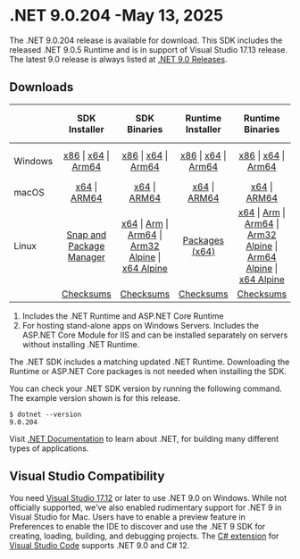 # .NET 9.0.204 -May 13, 2025

The .NET 9.0.204 release is available for download. This SDK includes the  released .NET 9.0.5 Runtime and is in support of Visual Studio 17.13 release. The latest 9.0 release is always listed at [.NET 9.0 Releases](../README.md).

## Downloads

|           | SDK Installer                        | SDK Binaries                 | Runtime Installer                                        | Runtime Binaries                                 | ASP.NET Core Runtime           |Windows Desktop Runtime          |
| --------- | :------------------------------------------:     | :----------------------:                 | :---------------------------:                            | :-------------------------:                      | :-----------------:            | :-----------------:            |
| Windows   | [x86][dotnet-sdk-win-x86.exe] \| [x64][dotnet-sdk-win-x64.exe] \| [Arm64][dotnet-sdk-win-arm64.exe] | [x86][dotnet-sdk-win-x86.zip] \| [x64][dotnet-sdk-win-x64.zip] \|  [Arm64][dotnet-sdk-win-arm64.zip] | [x86][dotnet-runtime-win-x86.exe] \| [x64][dotnet-runtime-win-x64.exe] \| [Arm64][dotnet-runtime-win-arm64.exe] | [x86][dotnet-runtime-win-x86.zip] \| [x64][dotnet-runtime-win-x64.zip] \| [Arm64][dotnet-runtime-win-arm64.zip] | [x86][aspnetcore-runtime-win-x86.exe] \| [x64][aspnetcore-runtime-win-x64.exe] \| [Hosting Bundle][dotnet-hosting-win.exe] | [x86][windowsdesktop-runtime-win-x86.exe] \| [x64][windowsdesktop-runtime-win-x64.exe] \| [Arm64][windowsdesktop-runtime-win-arm64.exe] |
| macOS     | [x64][dotnet-sdk-osx-x64.pkg] \| [ARM64][dotnet-sdk-osx-arm64.pkg] | [x64][dotnet-sdk-osx-x64.tar.gz] \| [ARM64][dotnet-sdk-osx-arm64.tar.gz]  | [x64][dotnet-runtime-osx-x64.pkg] \| [ARM64][dotnet-runtime-osx-arm64.pkg] | [x64][dotnet-runtime-osx-x64.tar.gz] \| [ARM64][dotnet-runtime-osx-arm64.tar.gz]| [x64][aspnetcore-runtime-osx-x64.tar.gz] \| [ARM64][aspnetcore-runtime-osx-arm64.tar.gz] | - |
| Linux     |  [Snap and Package Manager](../install-linux.md)  | [x64][dotnet-sdk-linux-x64.tar.gz] \| [Arm][dotnet-sdk-linux-arm.tar.gz]  \| [Arm64][dotnet-sdk-linux-arm64.tar.gz] \| [Arm32 Alpine][dotnet-sdk-linux-musl-arm.tar.gz]  \| [x64 Alpine][dotnet-sdk-linux-musl-x64.tar.gz] | [Packages (x64)][linux-packages] | [x64][dotnet-runtime-linux-x64.tar.gz] \| [Arm][dotnet-runtime-linux-arm.tar.gz] \| [Arm64][dotnet-runtime-linux-arm64.tar.gz] \| [Arm32 Alpine][dotnet-runtime-linux-musl-arm.tar.gz] \| [Arm64 Alpine][dotnet-runtime-linux-musl-arm64.tar.gz] \| [x64 Alpine][dotnet-runtime-linux-musl-x64.tar.gz]  | [x64][aspnetcore-runtime-linux-x64.tar.gz]  \| [Arm][aspnetcore-runtime-linux-arm.tar.gz] \| [Arm64][aspnetcore-runtime-linux-arm64.tar.gz] \| [x64 Alpine][aspnetcore-runtime-linux-musl-x64.tar.gz] | - |
|  | [Checksums][checksums-sdk]                             | [Checksums][checksums-sdk]                                      | [Checksums][checksums-runtime]                             | [Checksums][checksums-runtime]  | [Checksums][checksums-runtime]  | [Checksums][checksums-runtime] |

1. Includes the .NET Runtime and ASP.NET Core Runtime
2. For hosting stand-alone apps on Windows Servers. Includes the ASP.NET Core Module for IIS and can be installed separately on servers without installing .NET Runtime.

The .NET SDK includes a matching updated .NET Runtime. Downloading the Runtime or ASP.NET Core packages is not needed when installing the SDK.

You can check your .NET SDK version by running the following command. The example version shown is for this release.

```console
$ dotnet --version
9.0.204
```

Visit [.NET Documentation](https://learn.microsoft.com/dotnet/) to learn about .NET, for building many different types of applications.

## Visual Studio Compatibility

You need [Visual Studio 17.12](https://visualstudio.microsoft.com) or later to use .NET 9.0 on Windows. While not officially supported, we’ve also enabled rudimentary support for .NET 9 in Visual Studio for Mac. Users have to enable a preview feature in Preferences to enable the IDE to discover and use the .NET 9 SDK for creating, loading, building, and debugging projects.
The [C# extension](https://code.visualstudio.com/docs/languages/dotnet) for [Visual Studio Code](https://code.visualstudio.com/) supports .NET 9.0 and C# 12.

[checksums-runtime]: https://builds.dotnet.microsoft.com/dotnet/checksums/9.0.5-sha.txt
[checksums-sdk]: https://builds.dotnet.microsoft.com/dotnet/checksums/9.0.5-sha.txt

[linux-packages]: ../install-linux.md

[//]: # ( Runtime 9.0.5)
[dotnet-runtime-linux-arm.tar.gz]: https://builds.dotnet.microsoft.com/dotnet/Runtime/9.0.5/dotnet-runtime-9.0.5-linux-arm.tar.gz
[dotnet-runtime-linux-arm64.tar.gz]: https://builds.dotnet.microsoft.com/dotnet/Runtime/9.0.5/dotnet-runtime-9.0.5-linux-arm64.tar.gz
[dotnet-runtime-linux-musl-arm.tar.gz]: https://builds.dotnet.microsoft.com/dotnet/Runtime/9.0.5/dotnet-runtime-9.0.5-linux-musl-arm.tar.gz
[dotnet-runtime-linux-musl-arm64.tar.gz]: https://builds.dotnet.microsoft.com/dotnet/Runtime/9.0.5/dotnet-runtime-9.0.5-linux-musl-arm64.tar.gz
[dotnet-runtime-linux-musl-x64.tar.gz]: https://builds.dotnet.microsoft.com/dotnet/Runtime/9.0.5/dotnet-runtime-9.0.5-linux-musl-x64.tar.gz
[dotnet-runtime-linux-x64.tar.gz]: https://builds.dotnet.microsoft.com/dotnet/Runtime/9.0.5/dotnet-runtime-9.0.5-linux-x64.tar.gz
[dotnet-runtime-osx-arm64.pkg]: https://builds.dotnet.microsoft.com/dotnet/Runtime/9.0.5/dotnet-runtime-9.0.5-osx-arm64.pkg
[dotnet-runtime-osx-arm64.tar.gz]: https://builds.dotnet.microsoft.com/dotnet/Runtime/9.0.5/dotnet-runtime-9.0.5-osx-arm64.tar.gz
[dotnet-runtime-osx-x64.pkg]: https://builds.dotnet.microsoft.com/dotnet/Runtime/9.0.5/dotnet-runtime-9.0.5-osx-x64.pkg
[dotnet-runtime-osx-x64.tar.gz]: https://builds.dotnet.microsoft.com/dotnet/Runtime/9.0.5/dotnet-runtime-9.0.5-osx-x64.tar.gz
[dotnet-runtime-win-arm64.exe]: https://builds.dotnet.microsoft.com/dotnet/Runtime/9.0.5/dotnet-runtime-9.0.5-win-arm64.exe
[dotnet-runtime-win-arm64.zip]: https://builds.dotnet.microsoft.com/dotnet/Runtime/9.0.5/dotnet-runtime-9.0.5-win-arm64.zip
[dotnet-runtime-win-x64.exe]: https://builds.dotnet.microsoft.com/dotnet/Runtime/9.0.5/dotnet-runtime-9.0.5-win-x64.exe
[dotnet-runtime-win-x64.zip]: https://builds.dotnet.microsoft.com/dotnet/Runtime/9.0.5/dotnet-runtime-9.0.5-win-x64.zip
[dotnet-runtime-win-x86.exe]: https://builds.dotnet.microsoft.com/dotnet/Runtime/9.0.5/dotnet-runtime-9.0.5-win-x86.exe
[dotnet-runtime-win-x86.zip]: https://builds.dotnet.microsoft.com/dotnet/Runtime/9.0.5/dotnet-runtime-9.0.5-win-x86.zip

[//]: # ( WindowsDesktop 9.0.5)
[windowsdesktop-runtime-win-arm64.exe]: https://builds.dotnet.microsoft.com/dotnet/WindowsDesktop/9.0.5/windowsdesktop-runtime-9.0.5-win-arm64.exe
[windowsdesktop-runtime-win-x64.exe]: https://builds.dotnet.microsoft.com/dotnet/WindowsDesktop/9.0.5/windowsdesktop-runtime-9.0.5-win-x64.exe
[windowsdesktop-runtime-win-x86.exe]: https://builds.dotnet.microsoft.com/dotnet/WindowsDesktop/9.0.5/windowsdesktop-runtime-9.0.5-win-x86.exe

[//]: # ( ASP 9.0.5)
[aspnetcore-runtime-linux-arm.tar.gz]: https://builds.dotnet.microsoft.com/dotnet/aspnetcore/Runtime/9.0.5/aspnetcore-runtime-9.0.5-linux-arm.tar.gz
[aspnetcore-runtime-linux-arm64.tar.gz]: https://builds.dotnet.microsoft.com/dotnet/aspnetcore/Runtime/9.0.5/aspnetcore-runtime-9.0.5-linux-arm64.tar.gz
[aspnetcore-runtime-linux-musl-x64.tar.gz]: https://builds.dotnet.microsoft.com/dotnet/aspnetcore/Runtime/9.0.5/aspnetcore-runtime-9.0.5-linux-musl-x64.tar.gz
[aspnetcore-runtime-linux-x64.tar.gz]: https://builds.dotnet.microsoft.com/dotnet/aspnetcore/Runtime/9.0.5/aspnetcore-runtime-9.0.5-linux-x64.tar.gz
[aspnetcore-runtime-osx-arm64.tar.gz]: https://builds.dotnet.microsoft.com/dotnet/aspnetcore/Runtime/9.0.5/aspnetcore-runtime-9.0.5-osx-arm64.tar.gz
[aspnetcore-runtime-osx-x64.tar.gz]: https://builds.dotnet.microsoft.com/dotnet/aspnetcore/Runtime/9.0.5/aspnetcore-runtime-9.0.5-osx-x64.tar.gz
[aspnetcore-runtime-win-x64.exe]: https://builds.dotnet.microsoft.com/dotnet/aspnetcore/Runtime/9.0.5/aspnetcore-runtime-9.0.5-win-x64.exe
[aspnetcore-runtime-win-x86.exe]: https://builds.dotnet.microsoft.com/dotnet/aspnetcore/Runtime/9.0.5/aspnetcore-runtime-9.0.5-win-x86.exe
[dotnet-hosting-win.exe]: https://builds.dotnet.microsoft.com/dotnet/aspnetcore/Runtime/9.0.5/dotnet-hosting-9.0.5-win.exe

[//]: # ( SDK 9.0.204)
[dotnet-sdk-linux-arm.tar.gz]: https://download.visualstudio.microsoft.com/download/pr/3bac2779-9445-42dd-85c8-623c919014b3/23d2c9655c6e4c9ab10cd60d5082727d/dotnet-sdk-9.0.204-linux-arm.tar.gz
[dotnet-sdk-linux-arm64.tar.gz]: https://download.visualstudio.microsoft.com/download/pr/f5127753-730d-4929-969f-12ffcf4b6d36/026e70d758c80ca84e30e8bd01117b74/dotnet-sdk-9.0.204-linux-arm64.tar.gz
[dotnet-sdk-linux-musl-arm.tar.gz]: https://download.visualstudio.microsoft.com/download/pr/6bc1e51c-4998-490f-910c-275339d99166/38cd9f50a03ca95cfee496f79f19670b/dotnet-sdk-9.0.204-linux-musl-arm.tar.gz
[dotnet-sdk-linux-musl-arm64.tar.gz]: https://download.visualstudio.microsoft.com/download/pr/9f3d3e32-8409-4720-8d8c-bf6f9b0650d9/ac17f9bb2e2677067895b4120dba14ff/dotnet-sdk-9.0.204-linux-musl-arm64.tar.gz
[dotnet-sdk-linux-musl-x64.tar.gz]: https://download.visualstudio.microsoft.com/download/pr/138f4e97-f063-4b47-a7b9-9f1e2a855fbf/0d31efe3bd21e36c1d85ed25608ca438/dotnet-sdk-9.0.204-linux-musl-x64.tar.gz
[dotnet-sdk-linux-x64.tar.gz]: https://download.visualstudio.microsoft.com/download/pr/537baf79-08e5-496a-95cb-88b5e265ee23/c86a8e379bd8d848b648f0d81eff2c83/dotnet-sdk-9.0.204-linux-x64.tar.gz
[dotnet-sdk-osx-arm64.pkg]: https://download.visualstudio.microsoft.com/download/pr/b1828589-f5cd-46e0-99e7-065a7af0eb89/b70089a7063a25d71c30cbe49ebfac43/dotnet-sdk-9.0.204-osx-arm64.pkg
[dotnet-sdk-osx-arm64.tar.gz]: https://download.visualstudio.microsoft.com/download/pr/e999e0db-f83e-4e7e-866f-5f11efeb06eb/73fa85388f17fdeeed7ee701d5324325/dotnet-sdk-9.0.204-osx-arm64.tar.gz
[dotnet-sdk-osx-x64.pkg]: https://download.visualstudio.microsoft.com/download/pr/c260bf15-3c00-4a2a-bbd8-a04ccfaf755c/63443963e13e9d46518179b713a49127/dotnet-sdk-9.0.204-osx-x64.pkg
[dotnet-sdk-osx-x64.tar.gz]: https://download.visualstudio.microsoft.com/download/pr/0535aaa9-3df4-4b3a-9c26-dee78779bd2e/bfc32b492b0db030d83e21f18cf9680a/dotnet-sdk-9.0.204-osx-x64.tar.gz
[dotnet-sdk-win-arm64.exe]: https://download.visualstudio.microsoft.com/download/pr/d8390515-7d32-494c-af20-1783ec3f102c/719495140ef9a0a055f75b220db3bf95/dotnet-sdk-9.0.204-win-arm64.exe
[dotnet-sdk-win-arm64.zip]: https://download.visualstudio.microsoft.com/download/pr/5e314dc3-6643-42e5-88d7-ee0a31af01a3/db3e6d048c6abfac8dd13474c501f269/dotnet-sdk-9.0.204-win-arm64.zip
[dotnet-sdk-win-x64.exe]: https://download.visualstudio.microsoft.com/download/pr/1ddf887d-a5b2-40b5-bef5-ec76ea960d24/e377b987b21571ed8e71d59b409240cb/dotnet-sdk-9.0.204-win-x64.exe
[dotnet-sdk-win-x64.zip]: https://download.visualstudio.microsoft.com/download/pr/c0b9baa1-94c8-4d69-81be-f4247301c08e/c18b75790103b3c1a0740175f1e8ced4/dotnet-sdk-9.0.204-win-x64.zip
[dotnet-sdk-win-x86.exe]: https://download.visualstudio.microsoft.com/download/pr/8eac0813-ee7f-4fd3-96b0-cad97764d255/c4007cc4878b76d6d6be696ff12c7e14/dotnet-sdk-9.0.204-win-x86.exe
[dotnet-sdk-win-x86.zip]: https://download.visualstudio.microsoft.com/download/pr/aaa1c13e-8fdd-4b33-aad0-c9a6c7a2db3d/8b3c561fb0d128409f500e519b2a0465/dotnet-sdk-9.0.204-win-x86.zip
